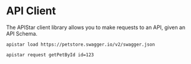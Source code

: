 # API Client

The APIStar client library allows you to make requests to an API, given an API Schema.

`apistar load https://petstore.swagger.io/v2/swagger.json`

`apistar request getPetById id=123`
